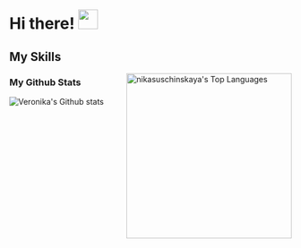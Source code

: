 # Hi there! <img src="https://github.com/TheDudeThatCode/TheDudeThatCode/blob/master/Assets/Hi.gif" width="35" />

<!--
**nikasuschinskaya/nikasuschinskaya** is a ✨ _special_ ✨ repository because its `README.md` (this file) appears on your GitHub profile.

Here are some ideas to get you started:

- 🔭 I’m currently working on ...
- 🌱 I’m currently learning ...
- 👯 I’m looking to collaborate on ...
- 🤔 I’m looking for help with ...
- 💬 Ask me about ...
- 📫 How to reach me: ...
- 😄 Pronouns: ...
- ⚡ Fun fact: ...
-->

## My Skills
<img src="https://cheesits456-readme-stats.vercel.app/api/top-langs?username=nikasuschinskaya&layout=compact&card_width=275&theme=github_dark&langs_count=10&hide=c,meson,makefile,m4&exclude_repo=github-readme-stats,BitJanitor,github-activity-readme,fancy-git,challengeBot" alt="nikasuschinskaya's Top Languages" align="right" width="295">

### My Github Stats
![Veronika's Github stats](https://github-readme-stats.vercel.app/api?username=nikasuschinskaya&show_icons=true&title_color=ffc857&icon_color=8ac926&text_color=daf7dc&bg_color=151515&hide=issues&count_private=true&include_all_commits=true)

